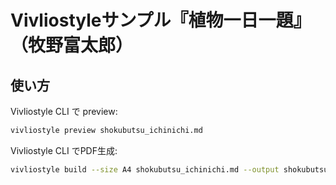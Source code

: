# Vivliostyleサンプル『植物一日一題』（牧野富太郎）

## 使い方

Vivliostyle CLI で preview:

```sh
vivliostyle preview shokubutsu_ichinichi.md
```

Vivliostyle CLI でPDF生成:

```sh
vivliostyle build --size A4 shokubutsu_ichinichi.md --output shokubutsu_ichinichi.pdf
```

